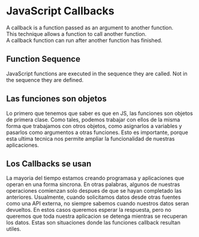 # JavaScript Callbacks
A callback is a function passed as an argument to another function.</br>
This technique allows a function to call another function.</br>
A callback function can run after another function has finished.

## Function Sequence
JavaScript functions are executed in the sequence they are called. Not in the sequence they are defined.

## Las funciones son objetos
Lo primero que tenemos que saber es que en JS, las funciones son objetos de primera clase. Como tales, podemos trabajar con ellos de la misma forma que trabajamos con otros objetos, como asignarlos a variables y pasarlos como argumentos a otras funciones. Esto es importante, porque esta ultima tecnica nos permite ampliar la funcionalidad de nuestras aplicaciones.</br>

## Los Callbacks se usan
La mayoria del tiempo estamos creando programasa y aplicaciones que operan en una forma sincrona. En otras palabras, algunos de nuestras operaciones comienzan solo despues de que se hayan completado las anteriores. Usualmente, cuando solicitamos datos desde otras fuentes como una API externa, no siempre sabemos cuando nuestros datos seran devueltos. En estos casos queremos esperar la respuesta, pero no queremos que toda nuestra aplicacion se detenga mientras se recuperan los datos. Estas son situaciones donde las funciones callback resultan utiles.


